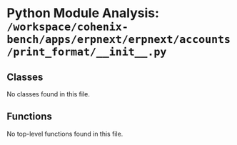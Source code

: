 # Python Module Analysis: `/workspace/cohenix-bench/apps/erpnext/erpnext/accounts/print_format/__init__.py`

## Classes

No classes found in this file.


## Functions

No top-level functions found in this file.
